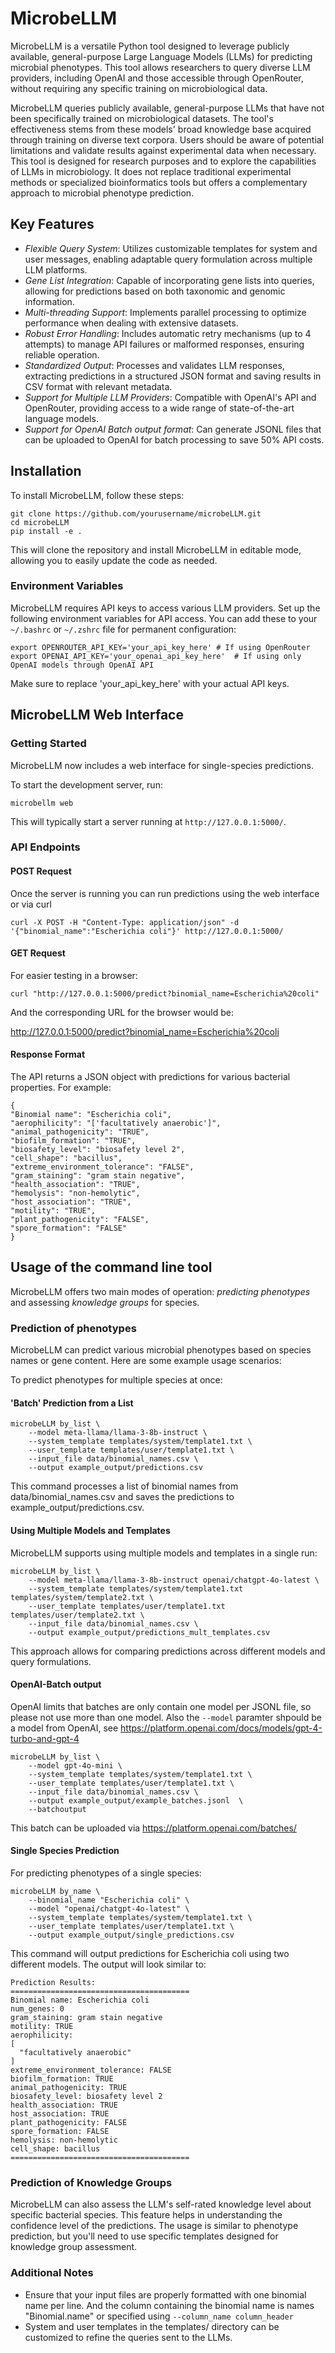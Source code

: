 # MicrobeLLM

MicrobeLLM is a versatile Python tool designed to leverage publicly available, general-purpose Large Language Models (LLMs) for predicting microbial phenotypes. This tool allows researchers to query diverse LLM providers, including OpenAI and those accessible through OpenRouter, without requiring any specific training on microbiological data.

MicrobeLLM queries publicly available, general-purpose LLMs that have not been specifically trained on microbiological datasets. The tool's effectiveness stems from these models' broad knowledge base acquired through training on diverse text corpora. Users should be aware of potential limitations and validate results against experimental data when necessary.
This tool is designed for research purposes and to explore the capabilities of LLMs in microbiology. It does not replace traditional experimental methods or specialized bioinformatics tools but offers a complementary approach to microbial phenotype prediction.

## Key Features

- *Flexible Query System*: Utilizes customizable templates for system and user messages, enabling adaptable query formulation across multiple LLM platforms.
- *Gene List Integration*: Capable of incorporating gene lists into queries, allowing for predictions based on both taxonomic and genomic information.
- *Multi-threading Support*: Implements parallel processing to optimize performance when dealing with extensive datasets.
- *Robust Error Handling*: Includes automatic retry mechanisms (up to 4 attempts) to manage API failures or malformed responses, ensuring reliable operation.
- *Standardized Output*: Processes and validates LLM responses, extracting predictions in a structured JSON format and saving results in CSV format with relevant metadata.
- *Support for Multiple LLM Providers*: Compatible with OpenAI's API and OpenRouter, providing access to a wide range of state-of-the-art language models.
- *Support for OpenAI Batch output format*: Can generate JSONL files that can be uploaded to OpenAI for batch processing to save 50% API costs.

## Installation

To install MicrobeLLM, follow these steps:

```
git clone https://github.com/yourusername/microbeLLM.git
cd microbeLLM
pip install -e .
```

This will clone the repository and install MicrobeLLM in editable mode, allowing you to easily update the code as needed.

### Environment Variables

MicrobeLLM requires API keys to access various LLM providers. Set up the following environment variables for API access. You can add these to your `~/.bashrc` or `~/.zshrc` file for permanent configuration:

```
export OPENROUTER_API_KEY='your_api_key_here' # If using OpenRouter
export OPENAI_API_KEY='your_openai_api_key_here'  # If using only OpenAI models through OpenAI API
```

Make sure to replace 'your_api_key_here' with your actual API keys.


## MicrobeLLM Web Interface

### Getting Started

MicrobeLLM now includes a web interface for single-species predictions. 

To start the development server, run:

```
microbellm web  
```

This will typically start a server running at `http://127.0.0.1:5000/`.


### API Endpoints 

#### POST Request
Once the server is running you can run predictions using the web interface or via curl

```
curl -X POST -H "Content-Type: application/json" -d '{"binomial_name":"Escherichia coli"}' http://127.0.0.1:5000/
```

#### GET Request

For easier testing in a browser:

```
curl "http://127.0.0.1:5000/predict?binomial_name=Escherichia%20coli"
```

And the corresponding URL for the browser would be:

http://127.0.0.1:5000/predict?binomial_name=Escherichia%20coli

#### Response Format

The API returns a JSON object with predictions for various bacterial properties. For example:

```
{
"Binomial name": "Escherichia coli",
"aerophilicity": "['facultatively anaerobic']",
"animal_pathogenicity": "TRUE",
"biofilm_formation": "TRUE",
"biosafety_level": "biosafety level 2",
"cell_shape": "bacillus",
"extreme_environment_tolerance": "FALSE",
"gram_staining": "gram stain negative",
"health_association": "TRUE",
"hemolysis": "non-hemolytic",
"host_association": "TRUE",
"motility": "TRUE",
"plant_pathogenicity": "FALSE",
"spore_formation": "FALSE"
}
```

## Usage of the command line tool

MicrobeLLM offers two main modes of operation: *predicting phenotypes* and assessing *knowledge groups* for species.

### Prediction of phenotypes

MicrobeLLM can predict various microbial phenotypes based on species names or gene content. Here are some example usage scenarios:


To predict phenotypes for multiple species at once:

#### 'Batch' Prediction from a List

```
microbeLLM by_list \
    --model meta-llama/llama-3-8b-instruct \
    --system_template templates/system/template1.txt \
    --user_template templates/user/template1.txt \
    --input_file data/binomial_names.csv \
    --output example_output/predictions.csv
```

This command processes a list of binomial names from data/binomial_names.csv and saves the predictions to example_output/predictions.csv.

#### Using Multiple Models and Templates

MicrobeLLM supports using multiple models and templates in a single run:

```
microbeLLM by_list \
    --model meta-llama/llama-3-8b-instruct openai/chatgpt-4o-latest \
    --system_template templates/system/template1.txt templates/system/template2.txt \
    --user_template templates/user/template1.txt templates/user/template2.txt \
    --input_file data/binomial_names.csv \
    --output example_output/predictions_mult_templates.csv
```

This approach allows for comparing predictions across different models and query formulations.

#### OpenAI-Batch output

OpenAI limits that batches are only contain one model per JSONL file, so please not use more than one model. Also the `--model` paramter shpould be a model from OpenAI, see https://platform.openai.com/docs/models/gpt-4-turbo-and-gpt-4

```
microbeLLM by_list \
    --model gpt-4o-mini \
    --system_template templates/system/template1.txt \
    --user_template templates/user/template1.txt \
    --input_file data/binomial_names.csv \
    --output example_output/example_batches.jsonl  \
    --batchoutput
```

This batch can be uploaded via https://platform.openai.com/batches/ 

#### Single Species Prediction

For predicting phenotypes of a single species:

```
microbeLLM by_name \
    --binomial_name "Escherichia coli" \
    --model "openai/chatgpt-4o-latest" \
    --system_template templates/system/template1.txt \
    --user_template templates/user/template1.txt \
    --output example_output/single_predictions.csv
```

This command will output predictions for Escherichia coli using two different models. The output will look similar to:

```
Prediction Results:
========================================
Binomial name: Escherichia coli
num_genes: 0
gram_staining: gram stain negative
motility: TRUE
aerophilicity:
[
  "facultatively anaerobic"
]
extreme_environment_tolerance: FALSE
biofilm_formation: TRUE
animal_pathogenicity: TRUE
biosafety_level: biosafety level 2
health_association: TRUE
host_association: TRUE
plant_pathogenicity: FALSE
spore_formation: FALSE
hemolysis: non-hemolytic
cell_shape: bacillus
========================================
```

### Prediction of Knowledge Groups

MicrobeLLM can also assess the LLM's self-rated knowledge level about specific bacterial species. This feature helps in understanding the confidence level of the predictions. The usage is similar to phenotype prediction, but you'll need to use specific templates designed for knowledge group assessment.

### Additional Notes

- Ensure that your input files are properly formatted with one binomial name per line. And the column containing the binomial name is names "Binomial.name" or specified using `--column_name column_header`
- System and user templates in the templates/ directory can be customized to refine the queries sent to the LLMs.
